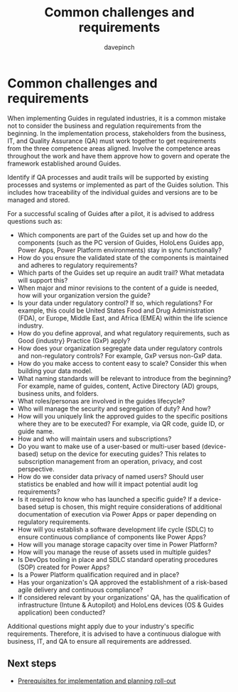 ﻿---
title: Common challenges and requirements
description: Consider questions regarding business and regulation requirements before implementing Dynamics 365 Guides
ms.date: 03/13/2023
ms.topic: conceptual
author: davepinch
ms.author: davepinch
ms-reviewer: m-hartmann
ms.custom: bap-template
---

# Common challenges and requirements

When implementing Guides in regulated industries, it is a common mistake not to consider the business and regulation requirements from the beginning. In the implementation process, stakeholders from the business, IT, and Quality Assurance (QA) must work together to get requirements from the three competence areas aligned. Involve the competence areas throughout the work and have them approve how to govern and operate the framework established around Guides.

Identify if QA processes and audit trails will be supported by existing processes and systems or implemented as part of the Guides solution. This includes how traceability of the individual guides and versions are to be managed and stored.

For a successful scaling of Guides after a pilot, it is advised to address questions such as:

- Which components are part of the Guides set up and how do the components (such as the PC version of Guides, HoloLens Guides app, Power Apps, Power Platform environments) stay in sync functionally?
- How do you ensure the validated state of the components is maintained and adheres to regulatory requirements?
- Which parts of the Guides set up require an audit trail? What metadata will support this?
- When major and minor revisions to the content of a guide is needed, how will your organization version the guide?
- Is your data under regulatory control? If so, which regulations? For example, this could be United States Food and Drug Administration (FDA), or Europe, Middle East, and Africa (EMEA) within the life science industry.
- How do you define approval, and what regulatory requirements, such as Good {industry} Practice (GxP) apply?
- How does your organization segregate data under regulatory controls and non-regulatory controls? For example, GxP versus non-GxP data.
- How do you make access to content easy to scale? Consider this when building your data model.
- What naming standards will be relevant to introduce from the beginning? For example, name of guides, content, Active Directory (AD) groups, business units, and folders.
- What roles/personas are involved in the guides lifecycle?
- Who will manage the security and segregation of duty? And how?
- How will you uniquely link the approved guides to the specific positions where they are to be executed? For example, via QR code, guide ID, or guide name.
- How and who will maintain users and subscriptions?
- Do you want to make use of a user-based or multi-user based (device-based) setup on the device for executing guides? This relates to subscription management from an operation, privacy, and cost perspective.
- How do we consider data privacy of named users? Should user statistics be enabled and how will it impact potential audit log requirements?
- Is it required to know who has launched a specific guide? If a device-based setup is chosen, this might require considerations of additional documentation of execution via Power Apps or paper depending on regulatory requirements.
- How will you establish a software development life cycle (SDLC) to ensure continuous compliance of components like Power Apps?
- How will you manage storage capacity over time in Power Platform?
- How will you manage the reuse of assets used in multiple guides?
- Is DevOps tooling in place and SDLC standard operating procedures (SOP) created for Power Apps?
- Is a Power Platform qualification required and in place?
- Has your organization's QA approved the establishment of a risk-based agile delivery and continuous compliance?
- If considered relevant by your organizations' QA, has the qualification of infrastructure (Intune & Autopilot) and HoloLens devices (OS & Guides application) been conducted?

Additional questions might apply due to your industry's specific requirements. Therefore, it is advised to have a continuous dialogue with business, IT, and QA to ensure all requirements are addressed.

## Next steps

- [Prerequisites for implementation and planning roll-out](prerequisites-for-implementation-and-planning-roll-out.md)
